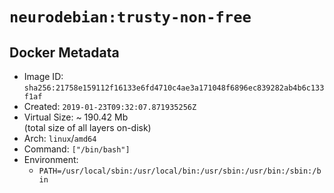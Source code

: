 # `neurodebian:trusty-non-free`

## Docker Metadata

- Image ID: `sha256:21758e159112f16133e6fd4710c4ae3a171048f6896ec839282ab4b6c133f1af`
- Created: `2019-01-23T09:32:07.871935256Z`
- Virtual Size: ~ 190.42 Mb  
  (total size of all layers on-disk)
- Arch: `linux`/`amd64`
- Command: `["/bin/bash"]`
- Environment:
  - `PATH=/usr/local/sbin:/usr/local/bin:/usr/sbin:/usr/bin:/sbin:/bin`
